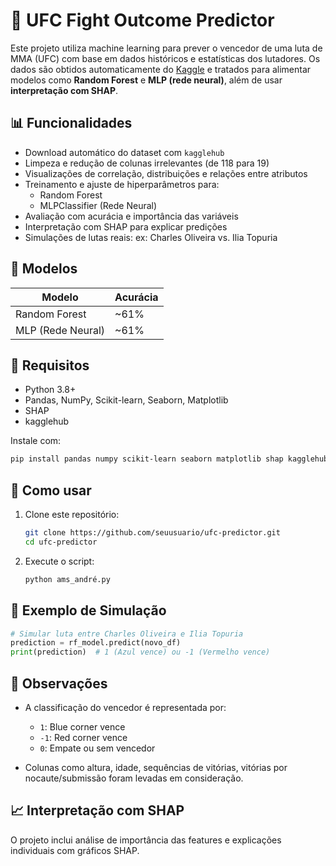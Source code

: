 # 🥊 UFC Fight Outcome Predictor

Este projeto utiliza machine learning para prever o vencedor de uma luta de MMA (UFC) com base em dados históricos e estatísticas dos lutadores. Os dados são obtidos automaticamente do [Kaggle](https://www.kaggle.com/datasets/mdabbert/ultimate-ufc-dataset) e tratados para alimentar modelos como **Random Forest** e **MLP (rede neural)**, além de usar **interpretação com SHAP**.

## 📊 Funcionalidades

- Download automático do dataset com `kagglehub`
- Limpeza e redução de colunas irrelevantes (de 118 para 19)
- Visualizações de correlação, distribuições e relações entre atributos
- Treinamento e ajuste de hiperparâmetros para:
  - Random Forest
  - MLPClassifier (Rede Neural)
- Avaliação com acurácia e importância das variáveis
- Interpretação com SHAP para explicar predições
- Simulações de lutas reais: ex: Charles Oliveira vs. Ilia Topuria

## 🧠 Modelos

| Modelo         | Acurácia |
|----------------|----------|
| Random Forest  | ~61%     |
| MLP (Rede Neural) | ~61%  |

## 📁 Requisitos

- Python 3.8+
- Pandas, NumPy, Scikit-learn, Seaborn, Matplotlib
- SHAP
- kagglehub

Instale com:

```bash
pip install pandas numpy scikit-learn seaborn matplotlib shap kagglehub
```

## 🧪 Como usar

1. Clone este repositório:
   ```bash
   git clone https://github.com/seuusuario/ufc-predictor.git
   cd ufc-predictor
   ```
2. Execute o script:
   ```bash
   python ams_andré.py
   ```

## 🧮 Exemplo de Simulação

```python
# Simular luta entre Charles Oliveira e Ilia Topuria
prediction = rf_model.predict(novo_df)
print(prediction)  # 1 (Azul vence) ou -1 (Vermelho vence)
```

## 📌 Observações

- A classificação do vencedor é representada por:
  - `1`: Blue corner vence
  - `-1`: Red corner vence
  - `0`: Empate ou sem vencedor

- Colunas como altura, idade, sequências de vitórias, vitórias por nocaute/submissão foram levadas em consideração.

## 📈 Interpretação com SHAP

O projeto inclui análise de importância das features e explicações individuais com gráficos SHAP.
